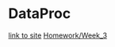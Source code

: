 # DataProc
[link to site](https://nicoleajansen.github.io/DataProc/)
[Homework/Week_3](homework/Week_3/index.html)
